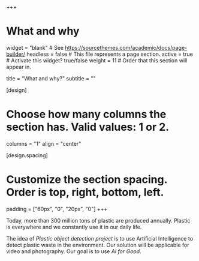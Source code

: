 +++
# What and why
widget = "blank"  # See https://sourcethemes.com/academic/docs/page-builder/
headless = false  # This file represents a page section.
active = true  # Activate this widget? true/false
weight = 11  # Order that this section will appear in.

title = "What and why?"
subtitle = ""

[design]
  # Choose how many columns the section has. Valid values: 1 or 2.
  columns = "1"
  align = "center"
  
[design.spacing]
  # Customize the section spacing. Order is top, right, bottom, left.
  padding = ["60px", "0", "20px", "0"]
+++


Today, more than 300 million tons of plastic are produced annually. Plastic is everywhere and we constantly use it in our daily life.

The idea of *Plastic object detection project* is to use Artificial Intelligence to detect plastic waste in the environment. 
Our solution  will be applicable for video and photography.
Our goal is to use *AI for Good*.
      


